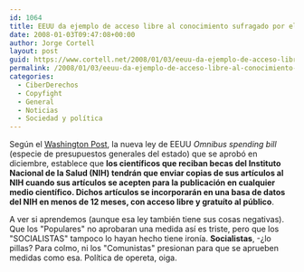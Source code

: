 ```yaml
---
id: 1064
title: EEUU da ejemplo de acceso libre al conocimiento sufragado por el erario público
date: 2008-01-03T09:47:08+00:00
author: Jorge Cortell
layout: post
guid: https://www.cortell.net/2008/01/03/eeuu-da-ejemplo-de-acceso-libre-al-conocimiento-sufragado-por-el-heraldo-publico/
permalink: /2008/01/03/eeuu-da-ejemplo-de-acceso-libre-al-conocimiento-sufragado-por-el-heraldo-publico/
categories:
  - CiberDerechos
  - Copyfight
  - General
  - Noticias
  - Sociedad y polí­tica
---
```

Según el <a title="Artí­culo en el Washinton Post" target="_blank" href="https://www.washingtonpost.com/wp-dyn/content/article/2007/12/20/AR2007122002115.html">Washington Post</a>, la nueva ley de EEUU _Omnibus spending_ _bill_ (especie de presupuestos generales del estado) que se aprobó en diciembre, establece que **los cientí­ficos que reciban becas del Instituto Nacional de la Salud (NIH) tendrán que enviar copias de sus artí­culos al NIH cuando sus artí­culos se acepten para la publicación en cualquier medio cientí­fico. Dichos artí­culos se incorporarán en una basa de datos del NIH en menos de 12 meses, con acceso libre y gratuí­to al público**.

A ver si aprendemos (aunque esa ley también tiene sus cosas negativas). Que los "Populares" no aprobaran una medida así­ es triste, pero que los "SOCIALISTAS" tampoco lo hayan hecho tiene ironí­a. **Socialistas**, -¿lo pillas? Para colmo, ni los "Comunistas" presionan para que se aprueben medidas como esa. Polí­tica de opereta, oiga.